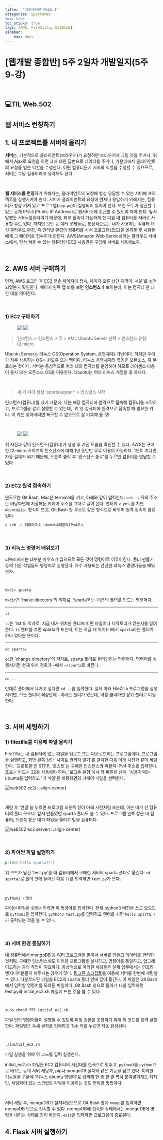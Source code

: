```yaml
---
title:  "내일배움단 Web5.1"
categories: SpartaWeb
toc: true
toc_sticky: true
tags: [AWS, FileZilla, GitBash]
sidebar:
    nav: docs
---
```


# [웹개발 종합반] 5주 2일차 개발일지(5주 9-강)

<br>

## 💻TIL Web.502

## 웹 서비스 런칭하기

## 1. 내 프로젝트를 서버에 올리기

**서버**는, 기본적으로 클라이언트(브라우저)가 요청하면 브라우저에 그릴 것을 주거나, 뒤에서 Ajax로 요청을 하면 그에 대한 답변으로 데이터를 주거나, 가운데에서 클라이언트의 요청을 받는 역할을 수행한다. 어떤 컴퓨터든지 서버의 역할을 수행할 수 있으므로, 서버는 그냥 컴퓨터라고 생각해도 된다. 

<br>

**웹 서비스를 런칭**하기 위해서는, 클라이언트의 요청에 항상 응답할 수 있는 서버에 프로젝트를 실행시켜야 한다. 서버가 클라이언트의 요청에 언제나 응답하기 위해서는, 컴퓨터가 항상 켜져 있고 프로그램(`app.py`)이 실행되어 있어야 한다. 또한 모두가 접근할 수 있는 공개 IP주소(Public IP Address)로 웹서비스에 접근할 수 있도록 해야 한다. 앞서 말했듯 서버=컴퓨터이기 때문에, 외부 접속이 가능하게 한 다음 내 컴퓨터를 서버로 사용할 수도 있다. 하지만 보안 등 여러 문제들로, 통상적으로는 내가 사용하는 컴퓨터 대신 클라우드 환경, 즉 인터넷 환경의 컴퓨터를 사서 프로그램(코드)을 올려둔 후 사람들에게 그 페이지로 접속하게 만든다. AWS(Amazon Web Service)라는 클라우드 서비스에서, 항상 켜둘 수 있는 컴퓨터인 EC2 사용권을 구입해 서버로 사용해보자.

<br>

## 2. AWS 서버 구매하기

먼저, AWS 로그인 후 [EC2 콘솔 페이지][1]에 접속, 페이지 오른 상단 지역이 '서울'로 설정되었는지 확인한다. 페이지 왼쪽 탭 바를 보면 **인스턴스**가 보이는데, 이는 컴퓨터 한 대 한 대를 의미한다.

<br>

### 1) EC2 구매하기

<figure class="half">
  <a href="../../assets/images/w05_aws01.jpg"><img src="../../assets/images/w05_aws01.jpg"></a>
  <a href="../../assets/images/w05_aws02.jpg"><img src="../../assets/images/w05_aws02.jpg"></a>
</figure>

> 인스턴스 > 인스턴스 시작 > AMI: Ubuntu Server 선택 > 인스턴스 유형: t2.micro

Ubuntu Server는 리눅스 OS(Operation System, 운영체제) 기반이다. 하지만 우리가 자주 사용하는 OS는 윈도우 또는 맥이다. 리눅스 운영체제의 특징은 오픈소스, 즉 무료라는 것이다. 서버는 통상적으로 여러 대의 컴퓨터를 운영해야 하므로 라이센스 비용이 들지 않는 오픈소스 OS를 이용한다. Ubuntu는 여러 리눅스 계열들 중 하나다.

<br>

> 새 키 페어 생성 'spartakeypair' > 인스턴스 시작

인스턴스(컴퓨터)를 샀기 때문에, 나는 해당 컴퓨터에 원격으로 접속해 컴퓨터를 조작하고, 프로그램을 깔고 실행할 수 있는데, '키'란 컴퓨터에 원격으로 접속할 때 필요한 키다. 이 키는 잊어버리면 복구할 수 없으므로 잘 기록해 둘 것! 

<br>

<figure class="half">
  <a href="../../assets/images/w05_aws03.jpg"><img src="../../assets/images/w05_aws03.jpg"></a>
  <a href="../../assets/images/w05_aws04.jpg"><img src="../../assets/images/w05_aws04.jpg"></a>
</figure>

위 사진과 같이 인스턴스(컴퓨터)가 생성 후 켜진 모습을 확인할 수 있다. AWS는 구매한 t2.micro 사이즈의 인스턴스에 대해 1년 동안만 무료 이용이 가능하다. 1년이 지나면 자동 결제가 되기 때문에, 오른쪽 클릭 후 '인스턴스 종료'를 누르면 컴퓨터를 반납할 수 있다. 

<br>

### 2) EC2 원격 접속하기

윈도우는 Git Bash, Mac은 terminal을 켜고, 아래와 같이 입력한다. `ssh -i` 뒤의 주소는 바탕화면에 저장해둔 키페어 주소를 그대로 끌어 온다. 엔터키 > yes 를 치면 `ubuntu@ip-` 형식이 뜨고, Git Bash 창 주소도 같은 형식으로 바뀌며 원격 접속이 완료된다.

```cmd
$ ssh -i 키페어주소 ubuntu@퍼블릭IPv4주소
```

<br>

### 3) 리눅스 명령어 배워보기

리눅스에서는 대부분 마우스가 없으므로 모든 것이 명령어로 이루어진다. 폴더 만들기 등의 쉬운 작업들도 명령어로 실행된다. 자주 사용되는 간단한 리눅스 명령어들을 배워보자.

<br>

```
mkdir sparta
```
`mkdir`은 'make directory'의 약자로, 'sparta'라는 이름의 폴더를 만드는 명령어다.
<br>

---

```
ls
```
`ls`는 'list'의 약자로, 지금 내가 위치한 폴더에 어떤 파일이나 디렉토리가 있는지를 알려준다. `ls` 엔터를 치면 sparta가 뜨는데, 이는 지금 내 위치(`~`)에서 `sparta`라는 폴더가 하나 있다는 뜻이다. 
<br>

---

```
cd sparta/
```
`cd`란 'change directory'의 약자로, sparta 폴더로 들어가라는 명령어다. 명령어를 실행시키면 현재 위치 경로가 `~`에서 `~/sparta`로 바뀐다.
<br>

---

```
cd ..
```
반대로 폴더에서 나가고 싶다면 `cd ..`을 입력한다. 실제 아래 FileZilla 프로그램을 실행시키면, 모든 폴더의 최상단에 ..이라는 폴더가 있는데, 이를 클릭하면 상위 폴더로 이동한다. 

<br>

## 3. 서버 세팅하기

### 1) filezilla를 이용해 파일 올리기

FileZilla는 내 컴퓨터에 있는 파일을 업로드 또는 다운로드하는 프로그램이다. 프로그램을 실행하고, 화면 왼쪽 상단 '사이트 관리자 열기'를 클릭한 다음 아래 사진과 같이 세팅한다. '프로토콜'은 STFP, '호스트'는 구매한 인스턴스의 퍼블릭 IPv4 주소를 입력한다. 포트는 반드시 22를 사용해야 하며, '로그온 유형'에서 키 파일을 선택, '사용자'에는 ubuntu를 입력하고 '키 파일'은 바탕화면의 키페어 파일을 선택한다. 

![web502 ec2](../../assets/images/w05_aws05.jpg){: .align-center}

<br>

세팅 후 '연결'을 누르면 프로그램 오른쪽 창이 아래 사진처럼 뜨는데, 이는 내가 산 컴퓨터의 폴더 구조다. 앞서 만들었던 sparta 폴더도 볼 수 있다. 프로그램 왼쪽 창은 내 컴퓨터, 오른쪽 창은 내가 파일을 올리고 받을 컴퓨터다. 

![web502 ec2 server](../../assets/images/w05_aws05.jpg){: .align-center}

<br>

### 2) 파이썬 파일 실행하기

```py
print('hello sparta!!')
```
위 코드가 담긴 'test.py'를 내 컴퓨터에서 구매한 서버의 sparta 폴더로 옮긴다. `cd sparta/`로 폴더 안에 들어간 다음 `ls`를 입력하면 `test.py`가 뜬다. 

<br>

```
python3 파일명
```
파이썬 파일을 실행시키려면 위 명령어를 입력한다. 현재 python3 버전을 쓰고 있으므로 `python3`을 입력한다. `python3 test.py`를 입력하고 엔터를 치면 `hello sparta!!`가 출력되는 것을 볼 수 있다.

<br>

### 3) 서버 환경 통일하기

내 컴퓨터에서 mongoDB 등 여러 프로그램을 깔아서 서버를 만들고 데이터를 관리한 것처럼, 구매한 인스턴스에도 이러한 프로그램을 설치하고, 명령어를 통일하고, 업그레이드하는 등의 작업이 필요하다. 통상적으로 이러한 세팅들은 실제 업무에서는 인프라 엔지니어분들이 해두시는 경우가 많다. [링크된 스크립트][2]를 이용해 서버를 한번에 세팅할 수 있다. 다운로드된 파일을 EC2의 sparta 폴더 안에 끌어 옮긴다. 이 파일은 Git Bash에서 입력할 명령어를 모아둔 파일이다. Git Bash 창으로 돌아가 `ls`를 입력하면 test.py와 initial_ec2.sh 파일이 뜨는 것을 볼 수 있다. 

<br>

```
sudo chmod 755 initial_ec2.sh
```
파일 안의 명령어들이 실행될 수 있도록 파일 권한을 조정하기 위해 위 코드를 입력 실행한다. 파일명은 두세 글자를 입력하고 Tab 키를 누르면 자동 완성된다.

<br>

```
./initial_ec2.sh 
```
파일 실행을 위해 위 코드를 입력 실행한다.
<br>

initial_ec2.sh 파일은 EC2 컴퓨터의 시간대를 한국으로 맞추고, `python3`를 `python`으로 바꾸는 등의 서버 세팅과, pip나 mongoDB 설치와 같은 기능을 담고 있다. 이러한 기능들을 구글에 '리눅스 ubuntu 명령어'로 검색해 한 줄 한 줄 복사 붙여넣기해도 되지만, 세팅되어 있는 스크립트 파일을 이용하는 것도 편리한 방법이다. 

<br>

서버 세팅 후, mongoDB가 설치되었으므로 Git Bash 창에 `mongo`를 입력하면 mongoDB 안으로 접속할 수 있다. mongoDB에 접속한 상태에서는 mongoDB에 명령을 내리는 상태로 창이 바뀐다. `exit`을 입력하면 프로그램이 종료된다. 


## 4. Flask 서버 실행하기 




<br>

[1]: https://ap-northeast-2.console.aws.amazon.com/ec2/v2/home?region=ap-northeast-2
[2]: https://s3.ap-northeast-2.amazonaws.com/materials.spartacodingclub.kr/web101/week5/initial_ec2.sh